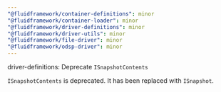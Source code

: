 ```yaml
---
"@fluidframework/container-definitions": minor
"@fluidframework/container-loader": minor
"@fluidframework/driver-definitions": minor
"@fluidframework/driver-utils": minor
"@fluidframework/file-driver": minor
"@fluidframework/odsp-driver": minor
---
```


driver-definitions: Deprecate `ISnapshotContents`

`ISnapshotContents` is deprecated. It has been replaced with `ISnapshot`.
